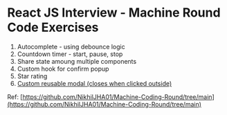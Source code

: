 # React JS Interview - Machine Round Code Exercises

1. Autocomplete - using debounce logic
2. Countdown timer - start, pause, stop
3. Share state amoung multiple components
4. Custom hook for confirm popup
5. Star rating
6. [Custom reusable modal (closes when clicked outside)](https://codesandbox.io/p/sandbox/custom-modal-forked-wfhg4c?file=%2Fsrc%2FApp.tsx) 
   

Ref: [https://github.com/NikhilJHA01/Machine-Coding-Round/tree/main](https://github.com/NikhilJHA01/Machine-Coding-Round/tree/main)
